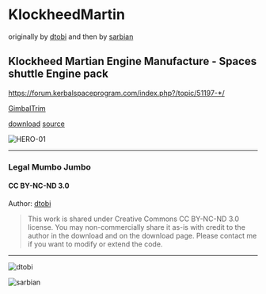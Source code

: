 # KlockheedMartin

originally by [dtobi][dtobi] and then by [sarbian][sarbian]

## Klockheed Martian Engine Manufacture - Spaces shuttle Engine pack


https://forum.kerbalspaceprogram.com/index.php?/topic/51197-*/

[GimbalTrim](https://github.com/zer0Kerbal/GimbalTrim)

[download](https://archive.org/details/SpaceShuttleEngines-2.3.0)
[source](https://ksp.sarbian.com/Klockheed_Martian/)

![HERO-01](https://i.imgur.com/XPBwAvo.jpg)

---
### Legal Mumbo Jumbo


#### CC BY-NC-ND 3.0

Author: [dtobi][dtobi]
> This work is shared under Creative Commons CC BY-NC-ND 3.0 license.
> You may non-commercially share it as-is with credit to the author in the download and on the download page.
> Please contact me if you want to modify or extend the code.


---
[dtobi]: https://forum.kerbalspaceprogram.com/index.php?/profile/90882-*/ "dtobi"
![dtobi](https://kerbal-forum-uploads.s3.us-west-2.amazonaws.com/set_resources_17/84c1e40ea0e759e3f1505eb1788ddf3c_default_photo.png)

[sarbian]: https://forum.kerbalspaceprogram.com/index.php?/profile/57146-*/ "sarbian" 
![sarbian](https://kerbal-forum-uploads.s3.us-west-2.amazonaws.com/monthly_11_2015/SARB_256.png.e1dd6c3151697771c487b0eadb607496.thumb.png.d0a1db9555610e1208df16a364c0cdee.png)
